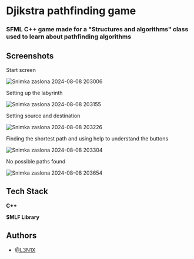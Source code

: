# Djikstra pathfinding game

### SFML C++ game made for a "Structures and algorithms" class used to learn about pathfinding algorithms

## Screenshots

Start screen

![Snimka zaslona 2024-08-08 203006](https://github.com/user-attachments/assets/33925648-fe06-42e0-a709-08b5031a972e)

Setting up the labyrinth

![Snimka zaslona 2024-08-08 203155](https://github.com/user-attachments/assets/7e0934b8-8aac-40bd-a7d5-f69bccac6efe)

Setting source and destination

![Snimka zaslona 2024-08-08 203226](https://github.com/user-attachments/assets/5f603334-1853-4b80-a84b-c1837784a994)

Finding the shortest path and using help to understand the buttons

![Snimka zaslona 2024-08-08 203304](https://github.com/user-attachments/assets/12fb7218-2cac-4ce0-b9d4-662b95411b5c)

No possible paths found

![Snimka zaslona 2024-08-08 203654](https://github.com/user-attachments/assets/ff2ab678-04fb-4777-bb8d-33454336aaa4)

    
## Tech Stack

**C++**

**SMLF Library**


## Authors

- [@L3N1X](https://www.github.com/l3n1x)
